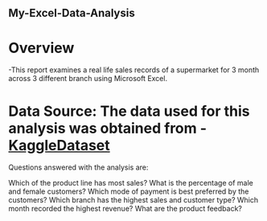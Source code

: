 ## My-Excel-Data-Analysis
# Overview
-This report examines a real life sales records of a supermarket for 3 month across 3 different branch using Microsoft Excel.
# Data Source: The data used for this analysis was obtained from - <a href="https://kaggle.com/datasets/aungpyaeap/supermarket-sales?resource=download">KaggleDataset</a>

Questions answered with the analysis are:

Which of the product line has most sales?
What is the percentage of male and female customers?
Which mode of payment is best preferred by the customers?
Which branch has the highest sales and customer type?
Which month recorded the highest revenue?
What are the product feedback?
